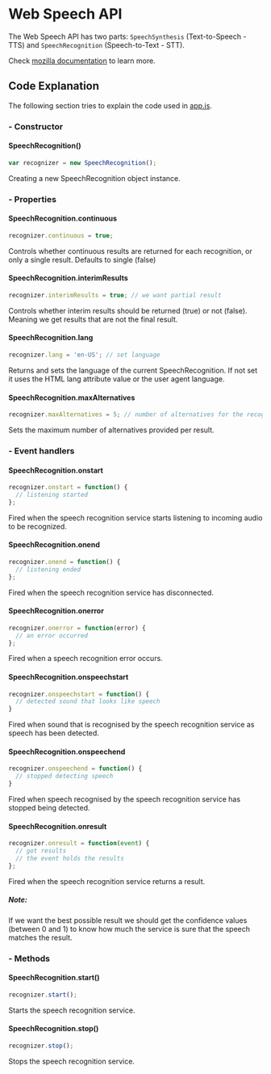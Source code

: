 # Web Speech API

The Web Speech API has two parts: `SpeechSynthesis` (Text-to-Speech - TTS) and `SpeechRecognition` (Speech-to-Text - STT).

Check [mozilla documentation](https://developer.mozilla.org/en-US/docs/Web/API/Web_Speech_API) to learn more.

## Code Explanation

The following section tries to explain the code used in [app.js](./scripts/app.js).

### - Constructor
#### SpeechRecognition()
```javascript
var recognizer = new SpeechRecognition();
```
Creating a new SpeechRecognition object instance.

### - Properties
#### SpeechRecognition.continuous
```javascript
recognizer.continuous = true;
```
Controls whether continuous results are returned for each recognition, or only a single result. Defaults to single (false)

#### SpeechRecognition.interimResults
```javascript
recognizer.interimResults = true; // we want partial result
```
Controls whether interim results should be returned (true) or not (false). Meaning we get results that are not the final result.

#### SpeechRecognition.lang
```javascript
recognizer.lang = 'en-US'; // set language
```
Returns and sets the language of the current SpeechRecognition. If not set it uses the HTML lang attribute value or the user agent language.

#### SpeechRecognition.maxAlternatives
```javascript
recognizer.maxAlternatives = 5; // number of alternatives for the recognized text
```
Sets the maximum number of alternatives provided per result.

### - Event handlers
#### SpeechRecognition.onstart
```javascript
recognizer.onstart = function() {
  // listening started
};
```
Fired when the speech recognition service starts listening to incoming audio to be recognized.

#### SpeechRecognition.onend
```javascript
recognizer.onend = function() {
  // listening ended
};
```
Fired when the speech recognition service has disconnected.

#### SpeechRecognition.onerror
```javascript
recognizer.onerror = function(error) {
  // an error occurred
};
```
Fired when a speech recognition error occurs.

#### SpeechRecognition.onspeechstart
```javascript
recognizer.onspeechstart = function() {
  // detected sound that looks like speech
}
```
Fired when sound that is recognised by the speech recognition service as speech has been detected.

#### SpeechRecognition.onspeechend
```javascript
recognizer.onspeechend = function() {
  // stopped detecting speech
}
```
Fired when speech recognised by the speech recognition service has stopped being detected.

#### SpeechRecognition.onresult
```javascript
recognizer.onresult = function(event) {
  // got results
  // the event holds the results
};
```
Fired when the speech recognition service returns a result.

##### Note:
If we want the best possible result we should get the confidence values (between 0 and 1) to know how much the service is sure that the speech matches the result.

### - Methods
#### SpeechRecognition.start()
```javascript
recognizer.start();
```
Starts the speech recognition service.

#### SpeechRecognition.stop()
```javascript
recognizer.stop();
```
Stops the speech recognition service.

